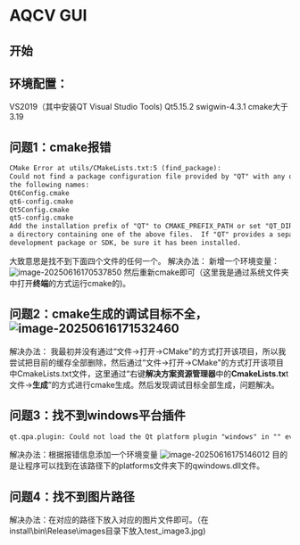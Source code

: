 # AQCV GUI

## 开始
## 环境配置：

VS2019（其中安装QT Visual Studio Tools)
Qt5.15.2
swigwin-4.3.1
cmake大于3.19

## 问题1：cmake报错

```markdown
CMake Error at utils/CMakeLists.txt:5 (find_package):
Could not find a package configuration file provided by "QT" with any of
the following names:
Qt6Config.cmake
qt6-config.cmake
Qt5Config.cmake
qt5-config.cmake
Add the installation prefix of "QT" to CMAKE_PREFIX_PATH or set "QT_DIR" to
a directory containing one of the above files.  If "QT" provides a separate
development package or SDK, be sure it has been installed.
```
大致意思是找不到下面四个文件的任何一个。
解决办法：
新增一个环境变量：
![image-20250616170537850](C:\Users\Administrator\AppData\Roaming\Typora\typora-user-images\image-20250616170537850.png)
然后重新cmake即可（这里我是通过系统文件夹中打开**终端**的方式运行cmake的)。

## 问题2：cmake生成的调试目标不全，![image-20250616171532460](C:\Users\Administrator\AppData\Roaming\Typora\typora-user-images\image-20250616171532460.png)
解决办法：
我最初并没有通过“文件->打开->CMake"的方式打开该项目，所以我尝试把目前的缓存全部删除，然后通过“文件->打开->CMake"的方式打开该项目中CmakeLists.txt文件，这里通过“右键**解决方案资源管理器**中的**CmakeLists.tx**t文件->**生成**”的方式进行cmake生成。然后发现调试目标全部生成，问题解决。

## 问题3：找不到windows平台插件
```markdown
qt.qpa.plugin: Could not load the Qt platform plugin "windows" in "" even though it was found. This application failed to start because no Qt platform plugin could be initialized. Reinstalling the application may fix this problem. Available platform plugins are: windows.
```
解决办法：根据报错信息添加一个环境变量
![image-20250616175146012](C:\Users\Administrator\AppData\Roaming\Typora\typora-user-images\image-20250616175146012.png)
目的是让程序可以找到在该路径下的platforms文件夹下的qwindows.dll文件。

## 问题4：找不到图片路径
解决办法：在对应的路径下放入对应的图片文件即可。（在install\bin\Release\images目录下放入test_image3.jpg)
